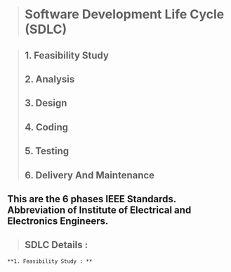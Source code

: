 >	#	Software Development Life Cycle (SDLC) 

> 	##	1.	Feasibility Study
>	##	2.	Analysis
>	##	3.	Design
>	##	4.	Coding
>	##	5.	Testing
>	##	6.	Delivery And Maintenance

##	This are the 6 phases IEEE Standards. Abbreviation of Institute of Electrical and Electronics Engineers.


>	##	SDLC Details :
	**1. Feasibility Study : ** 